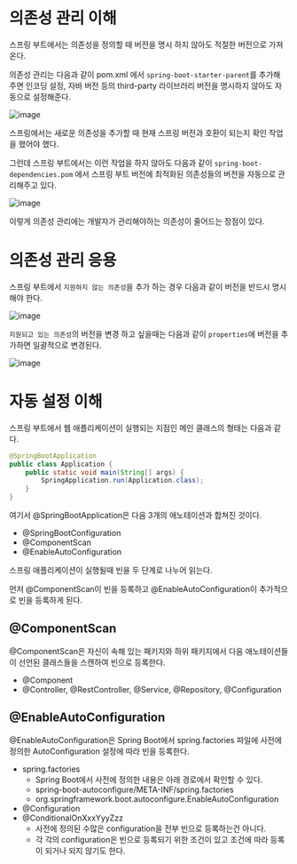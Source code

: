 # 의존성 관리 이해
스프링 부트에서는 의존성을 정의할 때 버전을 명시 하지 않아도 적절한 버전으로 가져온다.

의존성 관리는 다음과 같이 pom.xml 에서 `spring-boot-starter-parent`를 추가해 주면 인코딩 설정, 자바 버전 등의 third-party 라이브러리 버전을 명시하지 않아도 자동으로 설정해준다.

![image](https://user-images.githubusercontent.com/45548349/118984119-20c78600-b9b8-11eb-96b6-1680123393e0.png)

스프링에서는 새로운 의존성을 추가할 때 현재 스프링 버전과 호환이 되는지 확인 작업을 했어야 했다.

그런데 스프링 부트에서는 이런 작업을 하지 않아도 다음과 같이 `spring-boot-dependencies.pom` 에서 스프링 부트 버전에 최적화된 의존성들의 버전을 자동으로 관리해주고 있다.

![image](https://user-images.githubusercontent.com/45548349/118983834-cfb79200-b9b7-11eb-9ac7-9a664ba31737.png)

이렇게 의존성 관리에는 개발자가 관리해야하는 의존성이 줄어드는 장점이 있다.

# 의존성 관리 응용

스프링 부트에서 `지원하지 않는 의존성`을 추가 하는 경우 다음과 같이 버전을 반드시 명시해야 한다.

![image](https://user-images.githubusercontent.com/45548349/118989216-d268b600-b9bc-11eb-872b-50c12117d8d9.png)

`지원되고 있는 의존성`의 버전을 변경 하고 싶을때는 다음과 같이 `properties`에 버전을 추가하면 일괄적으로 변경된다.

![image](https://user-images.githubusercontent.com/45548349/118990418-d517db00-b9bd-11eb-9528-3481fa5b8562.png)

# 자동 설정 이해

스프링 부트에서 웹 애플리케이션이 실행되는 지점인 메인 클래스의 형태는 다음과 같다.

```java
@SpringBootApplication
public class Application {
    public static void main(String[] args) {
        SpringApplication.run(Application.class);
    }
}
```

여기서 @SpringBootApplication은 다음 3개의 애노테이션과 합쳐진 것이다.

- @SpringBootConfiguration 
- @ComponentScan
- @EnableAutoConfiguration

스프링 애플리케이션이 실행될때 빈을 두 단계로 나누어 읽는다.

먼저 @ComponentScan이 빈을 등록하고 @EnableAutoConfiguration이 추가적으로 빈을 등록하게 된다.

## @ComponentScan

@ComponentScan은 자신이 속해 있는 패키지와 하위 패키지에서 다음 애노테이션들이 선언된 클래스들을 스캔하여 빈으로 등록한다.

- @Component
- @Controller, @RestController, @Service, @Repository, @Configuration

## @EnableAutoConfiguration

@EnableAutoConfiguration은 Spring Boot에서 spring.factories 파일에 사전에 정의한 AutoConfiguration 설정에 따라 빈을 등록한다.

- spring.factories
    - Spring Boot에서 사전에 정의한 내용은 아래 경로에서 확인할 수 있다.
    - spring-boot-autoconfigure/META-INF/spring.factories
    - org.springframework.boot.autoconfigure.EnableAutoConfiguration
- @Configuration
- @ConditionalOnXxxYyyZzz
    - 사전에 정의된 수많은 configuration을 전부 빈으로 등록하는건 아니다.
    - 각 각의 configuration은 빈으로 등록되기 위한 조건이 있고 조건에 따라 등록이 되거나 되지 않기도 한다.